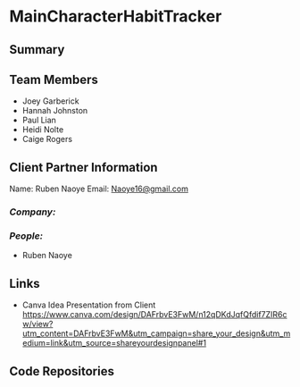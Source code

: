 # MainCharacterHabitTracker

## **Summary**

## **Team Members**

- Joey Garberick
- Hannah Johnston
- Paul Lian
- Heidi Nolte
- Caige Rogers
  
## **Client Partner Information**

Name: Ruben Naoye
Email: Naoye16@gmail.com

### *Company:*

### *People:*
- Ruben Naoye

## **Links**

- Canva Idea Presentation from Client
https://www.canva.com/design/DAFrbvE3FwM/n12qDKdJqfQfdif7ZIR6cw/view?utm_content=DAFrbvE3FwM&utm_campaign=share_your_design&utm_medium=link&utm_source=shareyourdesignpanel#1 

## Code Repositories
